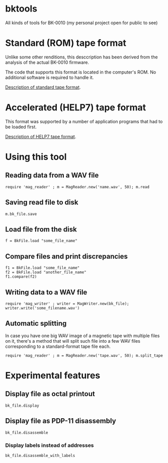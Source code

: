 # bktools
All kinds of tools for BK-0010 (my personal project open for public to see)

# Standard (ROM) tape format

Unlike some other renditions, this desccription has been derived from the analysis of the actual BK-0010 firmware.

The code that supports this format is located in the computer's ROM. No additional software is required to handle it.

[Description of standard tape format](doc/bk_tape_format.md).

# Accelerated (HELP7) tape format

This format was supported by a number of application programs that had to be loaded first.

[Description of HELP7 tape format](doc/help7_tape_format.md).

# Using this tool

## Reading data from a WAV file

```
require 'mag_reader' ; m = MagReader.new('name.wav', 50); m.read
```

## Saving read file to disk

```
m.bk_file.save
```

## Load file from the disk

```
f = BkFile.load "some_file_name"
```

## Compare files and print discrepancies

```
f1 = BkFile.load "some_file_name"
f2 = BkFile.load "another_file_name"
f1.compare(f2)
```

## Writing data to a WAV file

```
require 'mag_writer' ; writer = MagWriter.new(bk_file); writer.write('some_filename.wav')
```
## Automatic splitting

In case you have one big WAV image of a magnetic tape with multiple files on it, there's a method that will split such file into a few WAV files corresponding to a standard-format tape file each.

```
require 'mag_reader' ; m = MagReader.new('tape.wav', 50); m.split_tape

```

# Experimental features

## Display file as octal printout
```
bk_file.display

```

## Display file as PDP-11 disassembly

```
bk_file.disassemble

```

### Display labels instead of addresses

```
bk_file.disassemble_with_labels

```
